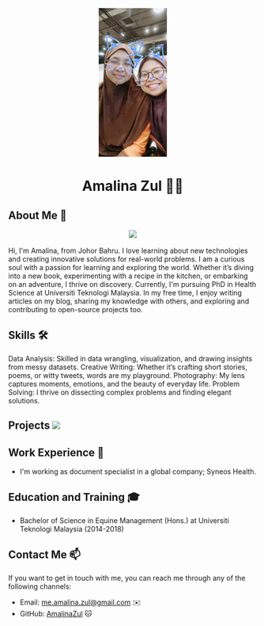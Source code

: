 
<div align="center"><img src="IMG_20191224_145150.jpg" height="300" /></div>
<h1 align="center">Amalina Zul 👨‍💻</h1>

## About Me 🚀
<div align="center"><img src="https://github.com/drshahizan/BDM/assets/51344005/ffaa458f-d247-48f9-86f6-c4f88ebefaa5" width="600" /></div>

Hi, I'm Amalina, from Johor Bahru. I love learning about new technologies and creating innovative solutions for real-world problems. I am a curious soul with a passion for learning and exploring the world. Whether it’s diving into a new book, experimenting with a recipe in the kitchen, or embarking on an adventure, I thrive on discovery. Currently, I'm pursuing PhD in Health Science at Universiti Teknologi Malaysia. In my free time, I enjoy writing articles on my blog, sharing my knowledge with others, and exploring and contributing to open-source projects too.

## Skills 🛠️

Data Analysis: Skilled in data wrangling, visualization, and drawing insights from messy datasets.
Creative Writing: Whether it’s crafting short stories, poems, or witty tweets, words are my playground.
Photography: My lens captures moments, emotions, and the beauty of everyday life.
Problem Solving: I thrive on dissecting complex problems and finding elegant solutions.

## Projects <img src="https://github.com/drshahizan/BDM/assets/51344005/9bfd8fba-9b7b-4f06-8b4e-0a44313e5baa" width="30" />

## Work Experience 💼

- I'm working as document specialist in a global company; Syneos Health. 

## Education and Training 🎓

- Bachelor of Science in Equine Management (Hons.) at Universiti Teknologi Malaysia (2014-2018)


## Contact Me 📫

If you want to get in touch with me, you can reach me through any of the following channels:

- Email: me.amalina.zul@gmail.com ✉️
- GitHub: [AmalinaZul](https://github.com/AmalinaZul) 🐱


